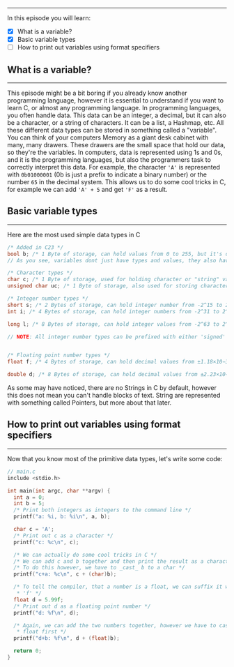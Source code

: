 
---
In this episode you will learn:
- [x] What is a variable?
- [x] Basic variable types
- [ ] How to print out variables using format specifiers

## What is a variable?

---
This episode might be a bit boring if you already know another programming language, however it is essential to understand if you want to learn C, or almost any programming language.
In programming languages, you often handle data. This data can be an integer, a decimal,  but it can also be a character, or a string of characters. It can be a list, a Hashmap, etc.
All these different data types can be stored in something called a "variable". You can think of your computers Memory as a giant desk cabinet with many, many drawers. These drawers are the small space that hold our data, so they're the variables. 
In computers, data is represented using 1s and 0s, and it is the programming languages, but also the programmers task to correctly interpret this data.
For example, the character `'A'` is represented with `0b01000001` (0b is just a prefix to indicate a binary number) or the number `65` in the decimal system.
This allows us to do some cool tricks in C, for example we can add `'A' + 5` and get `'F'` as a result.

## Basic variable types

---
Here are the most used simple data types in C
```C
/* Added in C23 */
bool b; /* 1 Byte of storage, can hold values from 0 to 255, but it's only used for false(0) and true(1, but any other value also counts as true)*/
// As you see, variables dont just have types and values, they also have a name to make it lifes easier for programmers. This boolean variable is simply called "b"

/* Character types */
char c; /* 1 Byte of storage, used for holding character or "string" values */
unsigned char uc; /* 1 Byte of storage, also used for storing characters or strings*/

/* Integer number types */
short s; /* 2 Bytes of storage, can hold integer number from -2^15 to 2^15 - 1 */
int i; /* 4 Bytes of storage, can hold integer numbers from -2^31 to 2^31-1 */

long l; /* 8 Bytes of storage, can hold integer values from -2^63 to 2^63 -1 */

// NOTE: All integer number types can be prefixed with either 'signed' or 'unsigned' to make them range from negative to postive or only positive respectively


/* Floating point number types */
float f; /* 4 Bytes of storage, can hold decimal values from ±1.18×10−38 to ±3.4×1038 (ca. 7 decimal digits precision */

double d; /* 8 Bytes of storage, can hold decimal values from ±2.23×10−308 to ±1.80×10308 (ca. 16 decimal digits precision */
```

As some may have noticed, there are no Strings in C by default, however this does not mean you can't handle blocks of text. String are represented with something called Pointers, but more about that later.

## How to print out variables using format specifiers

---
Now that you know most of the primitive data types, let's write some code:
```C
// main.c
include <stdio.h>

int main(int argc, char **argv) {
  int a = 0;
  int b = 5;
  /* Print both integers as integers to the command line */
  printf("a: %i, b: %i\n", a, b);

  char c = 'A';
  /* Print out c as a character */
  printf("c: %c\n", c);

  /* We can actually do some cool tricks in C */
  /* We can add c and b together and then print the result as a character */
  /* To do this however, we have to _cast_ b to a char */
  printf("c+a: %c\n", c + (char)b);

  /* To tell the compiler, that a number is a float, we can suffix it with an
   * 'f' */
  float d = 5.99f;
  /* Print out d as a floating point number */
  printf("d: %f\n", d);

  /* Again, we can add the two numbers together, however we have to cast b to a
   * float first */
  printf("d+b: %f\n", d + (float)b);

  return 0;
}

```
